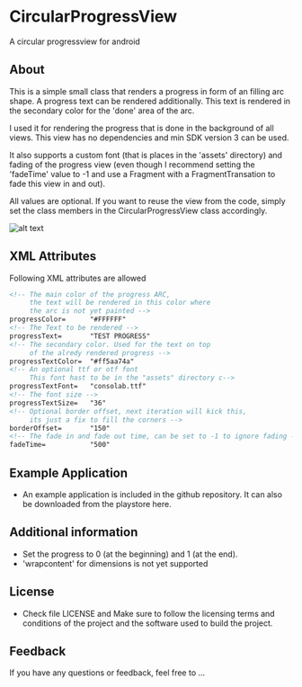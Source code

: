 # CircularProgressView
A circular progressview for android

## About

This is a simple small class that renders a progress in form of an filling arc shape.
A progress text can be rendered additionally. This text is rendered in the secondary color for the 'done' area of the arc.

I used it for rendering the progress that is done in the background of all views. This view has no dependencies and min SDK version 3 can be used.

It also supports a custom font (that is places in the 'assets' directory) and fading of the progress view (even though I recommend setting the 'fadeTime' value to -1 and use a Fragment with a FragmentTransation to fade this view in and out).

All values are optional. If you want to reuse the view from the code, simply set the class members in the CircularProgressView class accordingly.


![alt text](https://github.com/momentumlab/CircularProgressView/blob/master/example.png "Example")

## XML Attributes

Following XML attributes are allowed

```xml
<!-- The main color of the progress ARC,
     the text will be rendered in this color where
     the arc is not yet painted -->
progressColor=		"#FFFFFF"
<!-- The Text to be rendered -->
progressText=		"TEST PROGRESS"
<!-- The secondary color. Used for the text on top
     of the alredy rendered progress -->
progressTextColor=	"#ff5aa74a"
<!-- An optional ttf or otf font
     This font hast to be in the "assets" directory c-->
progressTextFont=	"consolab.ttf"
<!-- The font size -->
progressTextSize=	"36"
<!-- Optional border offset, next iteration will kick this,
     its just a fix to fill the corners -->
borderOffset=		"150"
<!-- The fade in and fade out time, can be set to -1 to ignore fading -->
fadeTime=			"500"
```

## Example Application
* An example application is included in the github repository. It can also be downloaded from the playstore here.

## Additional information
* Set the progress to 0 (at the beginning) and 1 (at the end).
* 'wrapcontent' for dimensions is not yet supported

## License
* Check file LICENSE and Make sure to follow the licensing terms and conditions of the project and the software used to build the project.

## Feedback
If you have any questions or feedback, feel free to ...
